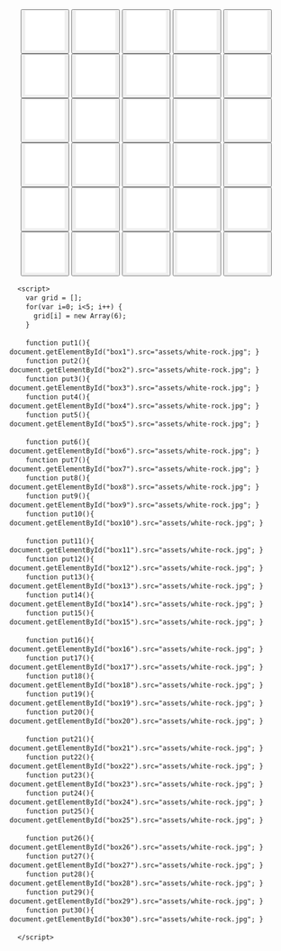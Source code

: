 <html>
   <body>
      <span style="padding-left:20px">
      <button type="button" onclick="put1()">
         <img id="box1" src="assets/empty-token.jpg" width="70" height="70">
      </button>
      <button type="button" onclick="put2()">
         <img id="box2" src="assets/empty-token.jpg" width="70" height="70">
      </button>
      <button type="button" onclick="put3()">
         <img id="box3" src="assets/empty-token.jpg" width="70" height="70">
      </button>
      <button type="button" onclick="put4()">
         <img id="box4" src="assets/empty-token.jpg" width="70" height="70">
      </button>
      <button type="button" onclick="put5()">
         <img id="box5" src="assets/empty-token.jpg" width="70" height="70">
      </button>
      <br>
      <span style="padding-left:20px">
      <button type="button" onclick="put6()">
         <img id="box6" src="assets/empty-token.jpg" width="70" height="70">
      </button>
      <button type="button" onclick="put7()">
         <img id="box7" src="assets/empty-token.jpg" width="70" height="70">
      </button>
      <button type="button" onclick="put8()">
         <img id="box8" src="assets/empty-token.jpg" width="70" height="70">
      </button>
      <button type="button" onclick="put9()">
         <img id="box9" src="assets/empty-token.jpg" width="70" height="70">
      </button>
      <button type="button" onclick="put10()">
         <img id="box10" src="assets/empty-token.jpg" width="70" height="70">
      </button>
      <br>
      <span style="padding-left:20px">
      <button type="button" onclick="put11()">
         <img id="box11" src="assets/empty-token.jpg" width="70" height="70">
      </button>
      <button type="button" onclick="put12()">
         <img id="box12" src="assets/empty-token.jpg" width="70" height="70">
      </button>
      <button type="button" onclick="put13()">
         <img id="box13" src="assets/empty-token.jpg" width="70" height="70">
      </button>
      <button type="button" onclick="put14()">
         <img id="box14" src="assets/empty-token.jpg" width="70" height="70">
      </button>
      <button type="button" onclick="put15()">
         <img id="box15" src="assets/empty-token.jpg" width="70" height="70">
      </button>
      <br>
      <span style="padding-left:20px">
      <button type="button" onclick="put16()">
         <img id="box16" src="assets/empty-token.jpg" width="70" height="70">
      </button>
      <button type="button" onclick="put17()">
         <img id="box17" src="assets/empty-token.jpg" width="70" height="70">
      </button>
      <button type="button" onclick="put18()">
         <img id="box18" src="assets/empty-token.jpg" width="70" height="70">
      </button>
      <button type="button" onclick="put19()">
         <img id="box19" src="assets/empty-token.jpg" width="70" height="70">
      </button>
      <button type="button" onclick="put20()">
         <img id="box20" src="assets/empty-token.jpg" width="70" height="70">
      </button>
      <br>
      <span style="padding-left:20px">
      <button type="button" onclick="put21()">
         <img id="box21" src="assets/empty-token.jpg" width="70" height="70">
      </button>
      <button type="button" onclick="put22()">
         <img id="box22" src="assets/empty-token.jpg" width="70" height="70">
      </button>
      <button type="button" onclick="put23()">
         <img id="box23" src="assets/empty-token.jpg" width="70" height="70">
      </button>
      <button type="button" onclick="put24()">
         <img id="box24" src="assets/empty-token.jpg" width="70" height="70">
      </button>
      <button type="button" onclick="put25()">
         <img id="box25" src="assets/empty-token.jpg" width="70" height="70">
      </button>
      <br>
      <span style="padding-left:20px">
      <button type="button" onclick="put26()">
         <img id="box26" src="assets/empty-token.jpg" width="70" height="70">
      </button>
      <button type="button" onclick="put27()">
         <img id="box27" src="assets/empty-token.jpg" width="70" height="70">
      </button>
      <button type="button" onclick="put28()">
         <img id="box28" src="assets/empty-token.jpg" width="70" height="70">
      </button>
      <button type="button" onclick="put29()">
         <img id="box29" src="assets/empty-token.jpg" width="70" height="70">
      </button>
      <button type="button" onclick="put30()">
         <img id="box30" src="assets/empty-token.jpg" width="70" height="70">
      </button>

      <script>
        var grid = [];
        for(var i=0; i<5; i++) {
          grid[i] = new Array(6);
        }

        function put1(){ document.getElementById("box1").src="assets/white-rock.jpg"; }
        function put2(){ document.getElementById("box2").src="assets/white-rock.jpg"; }
        function put3(){ document.getElementById("box3").src="assets/white-rock.jpg"; }
        function put4(){ document.getElementById("box4").src="assets/white-rock.jpg"; }
        function put5(){ document.getElementById("box5").src="assets/white-rock.jpg"; }

        function put6(){ document.getElementById("box6").src="assets/white-rock.jpg"; }
        function put7(){ document.getElementById("box7").src="assets/white-rock.jpg"; }
        function put8(){ document.getElementById("box8").src="assets/white-rock.jpg"; }
        function put9(){ document.getElementById("box9").src="assets/white-rock.jpg"; }
        function put10(){ document.getElementById("box10").src="assets/white-rock.jpg"; }

        function put11(){ document.getElementById("box11").src="assets/white-rock.jpg"; }
        function put12(){ document.getElementById("box12").src="assets/white-rock.jpg"; }
        function put13(){ document.getElementById("box13").src="assets/white-rock.jpg"; }
        function put14(){ document.getElementById("box14").src="assets/white-rock.jpg"; }
        function put15(){ document.getElementById("box15").src="assets/white-rock.jpg"; }

        function put16(){ document.getElementById("box16").src="assets/white-rock.jpg"; }
        function put17(){ document.getElementById("box17").src="assets/white-rock.jpg"; }
        function put18(){ document.getElementById("box18").src="assets/white-rock.jpg"; }
        function put19(){ document.getElementById("box19").src="assets/white-rock.jpg"; }
        function put20(){ document.getElementById("box20").src="assets/white-rock.jpg"; }

        function put21(){ document.getElementById("box21").src="assets/white-rock.jpg"; }
        function put22(){ document.getElementById("box22").src="assets/white-rock.jpg"; }
        function put23(){ document.getElementById("box23").src="assets/white-rock.jpg"; }
        function put24(){ document.getElementById("box24").src="assets/white-rock.jpg"; }
        function put25(){ document.getElementById("box25").src="assets/white-rock.jpg"; }

        function put26(){ document.getElementById("box26").src="assets/white-rock.jpg"; }
        function put27(){ document.getElementById("box27").src="assets/white-rock.jpg"; }
        function put28(){ document.getElementById("box28").src="assets/white-rock.jpg"; }
        function put29(){ document.getElementById("box29").src="assets/white-rock.jpg"; }
        function put30(){ document.getElementById("box30").src="assets/white-rock.jpg"; }
        
      </script>

   </body>
</html>
